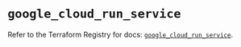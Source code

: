 # `google_cloud_run_service`

Refer to the Terraform Registry for docs: [`google_cloud_run_service`](https://registry.terraform.io/providers/hashicorp/google/5.39.0/docs/resources/cloud_run_service).
